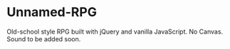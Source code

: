 # Unnamed-RPG
Old-school style RPG built with jQuery and vanilla JavaScript. No Canvas. Sound to be added soon.
